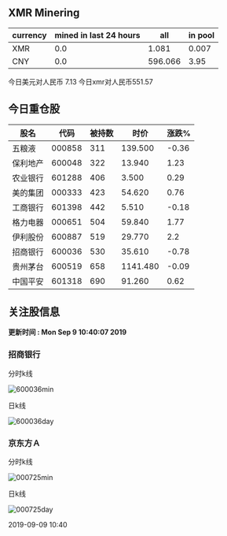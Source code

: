 ## XMR Minering

|currency|mined in last 24 hours|all|in pool|
|---|---|---|---|
|XMR|0.0|1.081|0.007|
|CNY|0.0|596.066|3.95|

今日美元对人民币 7.13	今日xmr对人民币551.57


## 今日重仓股 

|股名|代码|被持数|时价|涨跌%|
|---|---|---|---|---|
|五粮液|000858|311|139.500|-0.36|
|保利地产|600048|322|13.940|1.23|
|农业银行|601288|406|3.500|0.29|
|美的集团|000333|423|54.620|0.76|
|工商银行|601398|442|5.510|-0.18|
|格力电器|000651|504|59.840|1.77|
|伊利股份|600887|519|29.770|2.2|
|招商银行|600036|530|35.610|-0.78|
|贵州茅台|600519|658|1141.480|-0.09|
|中国平安|601318|690|91.260|0.62|

## 关注股信息
**更新时间 : Mon Sep  9 10:40:07 2019**
### 招商银行 
分时k线

![600036min](http://image.sinajs.cn/newchart/min/n/sh600036.gif)

日k线

![600036day](http://image.sinajs.cn/newchart/daily/n/sh600036.gif)

### 京东方Ａ 
分时k线

![000725min](http://image.sinajs.cn/newchart/min/n/sz000725.gif)

日k线

![000725day](http://image.sinajs.cn/newchart/daily/n/sz000725.gif)

2019-09-09 10:40